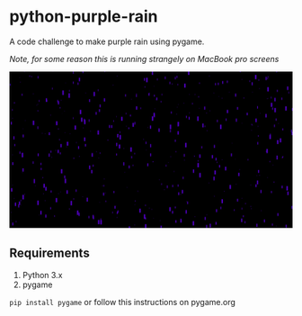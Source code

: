 # python-purple-rain
A code challenge to make purple rain using pygame.

*Note, for some reason this is running strangely on MacBook pro screens*

![Screenshot](rain.png)

## Requirements
1. Python 3.x
1. pygame

`pip install pygame` or follow this instructions on pygame.org
